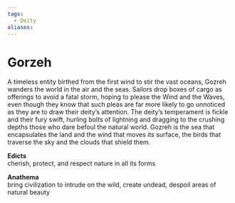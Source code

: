 ```yaml
---
tags:
  - Deity
aliases:
---
```

# Gorzeh
A timeless entity birthed from the first wind to stir the vast oceans, Gozreh wanders the world in the air and the seas. Sailors drop boxes of cargo as offerings to avoid a fatal storm, hoping to please the Wind and the Waves, even though they know that such pleas are far more likely to go unnoticed as they are to draw their deity’s attention. The deity’s temperament is fickle and their fury swift, hurling bolts of lightning and dragging to the crushing depths those who dare befoul the natural world. Gozreh is the sea that encapsulates the land and the wind that moves its surface, the birds that traverse the sky and the clouds that shield them.

**Edicts**  
cherish, protect, and respect nature in all its forms

**Anathema**  
bring civilization to intrude on the wild, create undead, despoil areas of natural beauty